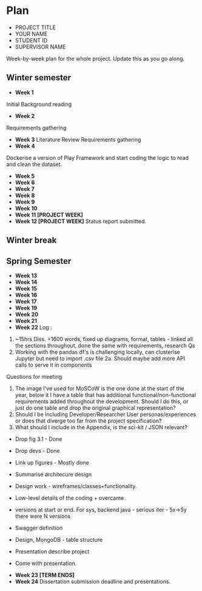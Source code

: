 # Plan

* PROJECT TITLE
* YOUR NAME
* STUDENT ID
* SUPERVISOR NAME

Week-by-week plan for the whole project. Update this as you go along.

## Winter semester

* **Week 1**

Initial Background reading
* **Week 2**

Requirements gathering
* **Week 3**
Literature Review
Requirements gathering
* **Week 4**

Dockerise a version of Play Framework and start coding the logic to read and clean the dataset. 
* **Week 5**
* **Week 6**
* **Week 7**
* **Week 8**
* **Week 9**
* **Week 10**
* **Week 11 [PROJECT WEEK]**
* **Week 12 [PROJECT WEEK]** Status report submitted.

## Winter break

## Spring Semester

* **Week 13**
* **Week 14**
* **Week 15**
* **Week 16**
* **Week 17**
* **Week 19**
* **Week 20**
* **Week 21**
* **Week 22**
Log : 
1. ~15hrs Diss. +1600 words, fixed up diagrams, format, tables - linked all the sections throughout, done the same with requirements, research Qs
2. Working with the pandas df's is challenging locally, can clusterise Jupyter but need to import .csv file
2a. Should maybe add more API calls to serve it in components

Questions for meeting
1. The image I've used for MoSCoW is the one done at the start of the year, below it I have a table that has additional functional/non-functional requirements added throughout the development. Should I do this, or just do one table and drop the original graphical representation?
2. Should I be including Developer/Researcher User personas/experiences or does that diverge too far from the project specification?
3. What should I include in the Appendix, is the sci-kit / JSON relevant?


- Drop fig 3.1 - Done
- Drop devs -  Done
- Link up figures - Mostly done

- Summarise architecure design
- Design work - wireframes/classes+functionality. 
- Low-level details of the coding + overcame
- versions at start or end. For sys, backend java - serious iter - 5x->5y there were N versions
- Swagger definition
- Design, MongoDB - table structure
- Presentation describe project
- Come with presentation. 


* **Week 23 [TERM ENDS]**
* **Week 24** Dissertation submission deadline and presentations.


